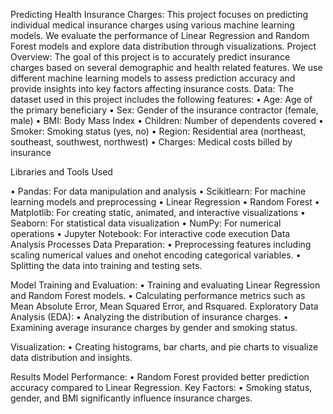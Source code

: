Predicting Health Insurance Charges:
This project focuses on predicting individual medical insurance charges using various machine learning models. We evaluate the performance of Linear Regression and Random Forest models and explore data distribution through visualizations.
Project Overview:
The goal of this project is to accurately predict insurance charges based on several demographic and health related features. We use different machine learning models to assess prediction accuracy and provide insights into key factors affecting insurance costs.
Data:
The dataset used in this project includes the following features:
•	Age: Age of the primary beneficiary
•	Sex: Gender of the insurance contractor (female, male)
•	BMI: Body Mass Index
•	Children: Number of dependents covered
•	Smoker: Smoking status (yes, no)
•	Region: Residential area (northeast, southeast, southwest, northwest)
•	Charges: Medical costs billed by insurance

Libraries and Tools Used

•	Pandas: For data manipulation and analysis
•	Scikitlearn: For machine learning models and preprocessing
•	Linear Regression
•	Random Forest
•	Matplotlib: For creating static, animated, and interactive visualizations
•	Seaborn: For statistical data visualization
•	NumPy: For numerical operations
•	Jupyter Notebook: For interactive code execution
 Data Analysis Processes
Data Preparation:
•	Preprocessing features including scaling numerical values and onehot encoding categorical variables.
•	Splitting the data into training and testing sets.


Model Training and Evaluation:
•	Training and evaluating Linear Regression and Random Forest models.
•	Calculating performance metrics such as Mean Absolute Error, Mean Squared Error, and Rsquared.
Exploratory Data Analysis (EDA):
•	Analyzing the distribution of insurance charges.
•	Examining average insurance charges by gender and smoking status.

Visualization:
•	Creating histograms, bar charts, and pie charts to visualize data distribution and insights.

Results
 Model Performance:
•	Random Forest provided better prediction accuracy compared to Linear Regression.
Key Factors:
•	Smoking status, gender, and BMI significantly influence insurance charges.


